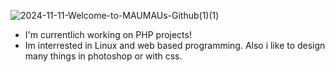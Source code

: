 ![2024-11-11-Welcome-to-MAUMAUs-Github(1)(1)](https://github.com/user-attachments/assets/ec99773b-24f2-45b7-9f8d-fc3dc8f89819)

- I'm currentlich working on PHP projects!
- Im interrested in Linux and web based programming. Also i like
  to design many things in photoshop or with css.


<!--
**maumauZAZA/maumauZAZA** is a ✨ _special_ ✨ repository because its `README.md` (this file) appears on your GitHub profile.

Here are some ideas to get you started:

- 🔭 I’m currently working on ...
- 🌱 I’m currently learning ...
- 👯 I’m looking to collaborate on ...
- 🤔 I’m looking for help with ...
- 💬 Ask me about ...
- 📫 How to reach me: ...
- 😄 Pronouns: ...
- ⚡ Fun fact: ...
-->
